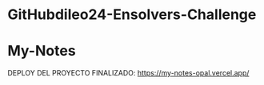 ﻿# GitHubdileo24-Ensolvers-Challenge
# My-Notes

DEPLOY DEL PROYECTO FINALIZADO: <https://my-notes-opal.vercel.app/>
